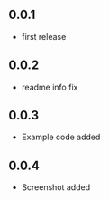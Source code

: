 ## 0.0.1

- first release

## 0.0.2

- readme info fix

## 0.0.3 
- Example code added

## 0.0.4
- Screenshot added

